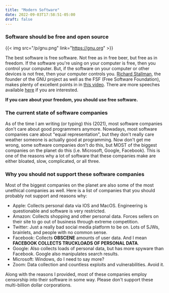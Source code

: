 ```yaml
---
title: "Modern Software"
date: 2022-09-03T17:58:51-05:00
draft: false
---
```


### Software should be free and open source

{{< img src="/p/gnu.png" link="https://gnu.org" >}}

The best software is free software.
Not free as in free beer, but free as in freedom.
If the software you're using on your computer is free, then you control your computer.
But, if the software on your computer or other devices is not free, then your computer controls you.
[Richard Stallman](https://stallman.org/), the founder of the GNU project as well as the FSF (Free Software Foundation), makes plenty of excellent points in in [this video](https://www.fsf.org/blogs/rms/20140407-geneva-tedx-talk-free-software-free-society).
There are more speeches available [here](https://www.gnu.org/philosophy/speeches-and-interview.html) if you are interested.

**If you care about your freedom, you should use free software.**

### The current state of software companies

As of the time I am writing (or typing) this (2021), most software companies don't care about good programmers anymore.
Nowadays, most software companies care about "equal representation", but they don't really care weather someone is actually good at programming.
Now don't get me wrong, some software companies don't do this, but MOST of the biggest companies on the planet do this (i.e. Microsoft, Google, Facebook).
This is one of the reasons why a lot of software that these companies make are either bloated, slow, complicated, or all three.

### Why you should not support these software companies

Most of the biggest companies on the planet are also some of the most unethical companies as well.
Here is a list of companies that you should probably not support and reasons why:

- Apple: Collects personal data via IOS and MacOS. Engineering is questionable and software is very restricted.
- Amazon: Collects shopping and other personal data. Forces sellers on their site to go out of business through extreme competition.
- Twitter: Just a really bad social media platform to be on. Lots of SJWs, brainlets, and people with no common sense.
- Facebook: Collects **OBSCENE** amounts of user data. And I mean **FACEBOOK COLLECTS TRUCKLOADS OF PERSONAL DATA**.
- Google: Also collects loads of personal data, but has more spyware than Facebook. Google also manipulates search results.
- Microsoft: Windows, do I need to say more?
- Zoom: Data collection and countless exploits and vulnerabilities. Avoid it.

Along with the reasons I provided, most of these companies employ censorship into their software in some way.
Please don't support these multi-billion dollar corporations.
